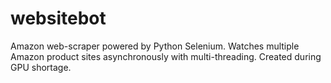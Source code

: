 # websitebot
Amazon web-scraper powered by Python Selenium. Watches multiple Amazon product sites asynchronously with multi-threading. Created during GPU shortage.
